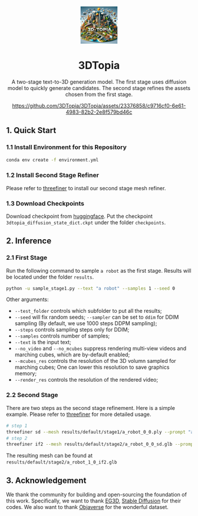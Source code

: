<p align="center">
    <picture>
    <img alt="logo" src="assets/3dtopia.jpeg" width="20%">
    </picture>
</p>
<div align="center">
  <h1>3DTopia</h1>
  A two-stage text-to-3D generation model. The first stage uses diffusion model to quickly generate candidates. The second stage refines the assets chosen from the first stage.

https://github.com/3DTopia/3DTopia/assets/23376858/c9716cf0-6e61-4983-82b2-2e8f579bd46c

</div>

## 1. Quick Start

### 1.1 Install Environment for this Repository
```bash
conda env create -f environment.yml
```

### 1.2 Install Second Stage Refiner
Please refer to [threefiner](https://github.com/3DTopia/threefiner) to install our second stage mesh refiner.

### 1.3 Download Checkpoints
Download checkpoint from [huggingface](https://huggingface.co/hongfz16/3DTopia). Put the checkpoint `3dtopia_diffusion_state_dict.ckpt` under the folder `checkpoints`.

## 2. Inference

### 2.1 First Stage
Run the following command to sample `a robot` as the first stage. Results will be located under the folder `results`.
```bash
python -u sample_stage1.py --text "a robot" --samples 1 --seed 0
```

Other arguments:
- `--test_folder` controls which subfolder to put all the results;
- `--seed` will fix random seeds; `--sampler` can be set to `ddim` for DDIM sampling (By default, we use 1000 steps DDPM sampling);
- `--steps` controls sampling steps only for DDIM;
- `--samples` controls number of samples;
- `--text` is the input text;
- `--no_video` and `--no_mcubes` suppress rendering multi-view videos and marching cubes, which are by-default enabled;
- `--mcubes_res` controls the resolution of the 3D volumn sampled for marching cubes; One can lower this resolution to save graphics memory;
- `--render_res` controls the resolution of the rendered video;

### 2.2 Second Stage
There are two steps as the second stage refinement. Here is a simple example. Please refer to [threefiner](https://github.com/3DTopia/threefiner) for more detailed usage.
```bash
# step 1
threefiner sd --mesh results/default/stage1/a_robot_0_0.ply --prompt "a robot" --text_dir --front_dir='-y' --outdir results/default/stage2/ --save a_robot_1_0_sd.glb
# step 2
threefiner if2 --mesh results/default/stage2/a_robot_0_0_sd.glb --prompt "a robot" --outdir results/default/stage2/ --save a_robot_1_0_if2.glb
```
The resulting mesh can be found at `results/default/stage2/a_robot_1_0_if2.glb`

## 3. Acknowledgement
We thank the community for building and open-sourcing the foundation of this work. Specifically, we want to thank [EG3D](https://github.com/NVlabs/eg3d), [Stable Diffusion](https://github.com/CompVis/stable-diffusion) for their codes. We also want to thank [Objaverse](https://objaverse.allenai.org) for the wonderful dataset.
